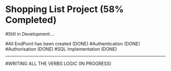 # Shopping List Project (58% Completed)
#Still in Development....

#All EndPoint has been created (DONE)
#Authentication (DONE)
#Authorisation (DONE)
#SQL Implementation (DONE)
______________
#WRITING ALL THE VERBS LOGIC (IN PROGRESS)
